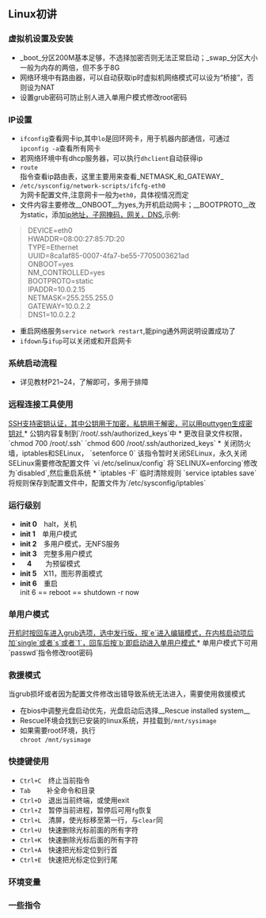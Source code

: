 ##  Linux初讲

### 虚拟机设置及安装
*	_boot_分区200M基本足够，不选择加密否则无法正常启动；_swap_分区大小一般为内存的两倍，但不多于8G
* 网络环境中有路由器，可以自动获取ip时虚拟机网络模式可以设为“桥接”，否则设为NAT
* 设置grub密码可防止别人进入单用户模式修改root密码

### IP设置
* `ifconfig`查看网卡ip,其中`lo`是回环网卡，用于机器内部通信，可通过`ipconfig -a`查看所有网卡
* 若网络环境中有dhcp服务器，可以执行`dhclient`自动获得ip
* `route`  
指令查看ip路由表，这里主要用来查看_NETMASK_和_GATEWAY_
* `/etc/sysconfig/network-scripts/ifcfg-eth0`  
为网卡配置文件,注意网卡一般为`eth0`，具体视情况而定
* 文件内容主要修改__ONBOOT__为yes,为开机启动网卡；__BOOTPROTO__改为static，添加<u>ip地址，子网掩码，网关，DNS</u>,示例:  
> DEVICE=eth0   
> HWADDR=08:00:27:85:7D:20    
> TYPE=Ethernet   
> UUID=8ca1af85-0007-4fa7-be55-7705003621ad   
> ONBOOT=yes    
> NM_CONTROLLED=yes   
> BOOTPROTO=static    
> IPADDR=10.0.2.15    
> NETMASK=255.255.255.0   
> GATEWAY=10.0.2.2    
> DNS1=10.0.2.2
*	重启网络服务`service network restart`,能ping通外网说明设置成功了
* `ifdown`与`ifup`可以关闭或和开启网卡

### 系统启动流程
*	详见教材P21~24，了解即可，多用于排障

### 远程连接工具使用
<u>
SSH支持密钥认证，其中公钥用于加密，私钥用于解密，可以用puttygen生成密钥对
</u>
*	公钥内容复制到`/root/.ssh/authorized_keys`中
* 更改目录文件权限，  
`chmod 700 /root/.ssh`  
`chmod 600 /root/.ssh/authorized_keys`
* 关闭防火墙，iptables和SELinux，  
`setenforce 0`  
该指令暂时关闭SELinux，永久关闭SELinux需要修改配置文件  
`vi /etc/selinux/config`  
将`SELINUX=enforcing`修改为`disabled`,然后重启系统
* `iptables -F`  
临时清除规则  
`service iptables save`  
将规则保存到配置文件中，配置文件为`/etc/sysconfig/iptables`

### 运行级别
* __init 0__　halt，关机
* __init 1__　单用户模式
* __init 2__　多用户模式，无NFS服务
* __init 3__　完整多用户模式
* 　__4__　　为预留模式
* __init 5__　X11，图形界面模式
* __init 6__　重启  
init 6  ==  reboot ==  shutdown -r now

### 单用户模式
<u>
开机时按回车进入grub选项，选中发行版，按`e`进入编辑模式，在内核启动项后加`single`或者`s`或者`1`，回车后按`b`即启动进入单用户模式
</u>
*
单用户模式下可用`passwd`指令修改root密码

### 救援模式
当grub损坏或者因为配置文件修改出错导致系统无法进入，需要使用救援模式
* 在bios中调整光盘启动优先，光盘启动后选择__Rescue installed system__
* Rescue环境会找到已安装的linux系统，并挂载到`/mnt/sysimage`
* 如果需要root环境，执行  
`chroot /mnt/sysimage`

### 快捷键使用
* `Ctrl+C`　终止当前指令
* `Tab`　　 补全命令和目录
* `Ctrl+D`　退出当前终端，或使用exit
* `Ctrl+Z`　暂停当前进程，暂停后可用`fg`恢复
* `Ctrl+L`　清屏，使光标移至第一行，与`clear`同
* `Ctrl+U`　快速删除光标前面的所有字符
* `Ctrl+K`　快速删除光标后面的所有字符
* `Ctrl+A`　快速把光标定位到行首
* `Ctrl+E`　快速把光标定位到行尾

### 环境变量

### 一些指令
